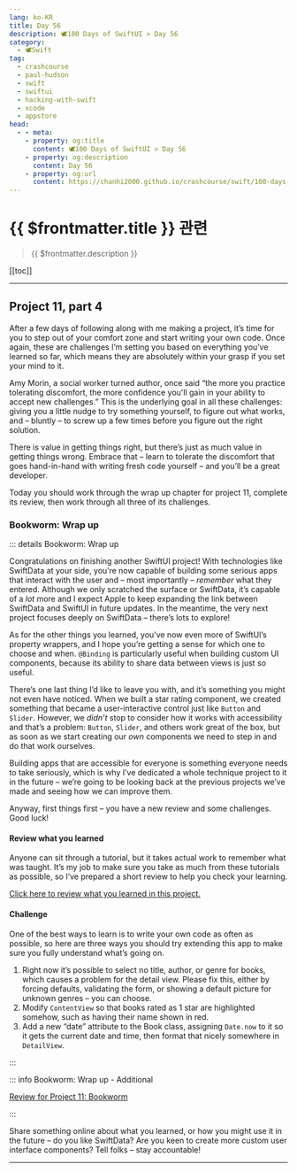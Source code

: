 ```yaml
---
lang: ko-KR
title: Day 56
description: 🕊️100 Days of SwiftUI > Day 56
category:
  - 🕊️Swift
tag: 
  - crashcourse
  - paul-hudson
  - swift
  - swiftui
  - hacking-with-swift
  - xcode
  - appstore
head:
  - - meta:
    - property: og:title
      content: 🕊️100 Days of SwiftUI > Day 56
    - property: og:description
      content: Day 56
    - property: og:url
      content: https://chanhi2000.github.io/crashcourse/swift/100-days-of-swiftui/56.html
---
```


# {{ $frontmatter.title }} 관련

> {{ $frontmatter.description }}

[[toc]]

---

## Project 11, part 4

After a few days of following along with me making a project, it’s time for you to step out of your comfort zone and start writing your own code. Once again, these are challenges I’m setting you based on everything you’ve learned so far, which means they are absolutely within your grasp if you set your mind to it.

Amy Morin, a social worker turned author, once said “the more you practice tolerating discomfort, the more confidence you'll gain in your ability to accept new challenges.” This is the underlying goal in all these challenges: giving you a little nudge to try something yourself, to figure out what works, and – bluntly – to screw up a few times before you figure out the right solution.

There is value in getting things right, but there’s just as much value in getting things wrong. Embrace that – learn to tolerate the discomfort that goes hand-in-hand with writing fresh code yourself – and you’ll be a great developer.

Today you should work through the wrap up chapter for project 11, complete its review, then work through all three of its challenges.

### Bookworm: Wrap up

::: details Bookworm: Wrap up

Congratulations on finishing another SwiftUI project! With technologies like SwiftData at your side, you’re now capable of building some serious apps that interact with the user and – most importantly – _remember_ what they entered. Although we only scratched the surface or SwiftData, it’s capable of a _lot_ more and I expect Apple to keep expanding the link between SwiftData and SwiftUI in future updates. In the meantime, the very next project focuses deeply on SwiftData – there’s lots to explore!

As for the other things you learned, you’ve now even more of SwiftUI’s property wrappers, and I hope you’re getting a sense for which one to choose and when. `@Binding` is particularly useful when building custom UI components, because its ability to share data between views is just so useful.

There’s one last thing I’d like to leave you with, and it’s something you might not even have noticed. When we built a star rating component, we created something that became a user-interactive control just like `Button` and `Slider`. However, we _didn’t_ stop to consider how it works with accessibility and that’s a problem: `Button`, `Slider`, and others work great of the box, but as soon as we start creating our _own_ components we need to step in and do that work ourselves.

Building apps that are accessible for everyone is something everyone needs to take seriously, which is why I’ve dedicated a whole technique project to it in the future – we’re going to be looking back at the previous projects we’ve made and seeing how we can improve them.

Anyway, first things first – you have a new review and some challenges. Good luck!

#### Review what you learned

Anyone can sit through a tutorial, but it takes actual work to remember what was taught. It’s my job to make sure you take as much from these tutorials as possible, so I’ve prepared a short review to help you check your learning.

[Click here to review what you learned in this project.][bookworm]

#### Challenge

One of the best ways to learn is to write your own code as often as possible, so here are three ways you should try extending this app to make sure you fully understand what’s going on.

1. Right now it’s possible to select no title, author, or genre for books, which causes a problem for the detail view. Please fix this, either by forcing defaults, validating the form, or showing a default picture for unknown genres – you can choose.
2. Modify `ContentView` so that books rated as 1 star are highlighted somehow, such as having their name shown in red.
3. Add a new “date” attribute to the Book class, assigning `Date.now` to it so it gets the current date and time, then format that nicely somewhere in `DetailView`.

:::

::: info Bookworm: Wrap up - Additional

[Review for Project 11: Bookworm][bookworm]

:::

Share something online about what you learned, or how you might use it in the future – do you like SwiftData? Are you keen to create more custom user interface components? Tell folks – stay accountable!

---

<TagLinks />

[bookworm]: https://www.hackingwithswift.com/review/ios-swiftui/bookworm